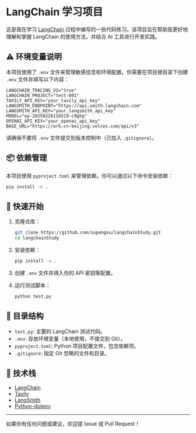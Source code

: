 # LangChain 学习项目

这是我在学习 [LangChain](https://github.com/langchain-ai/langchain) 过程中编写的一些代码练习。该项目旨在帮助我更好地理解和掌握 LangChain 的使用方法，并结合 AI 工具进行开发实践。

## ⚠️ 环境变量说明

本项目使用了 `.env` 文件来管理敏感信息和环境配置。你需要在项目根目录下创建 `.env` 文件并填写以下内容：

```env
LANGCHAIN_TRACING_V2="true"
LANGCHAIN_PROJECT="test-001"
TAVILY_API_KEY="your_tavily_api_key"
LANGSMITH_ENDPOINT="https://api.smith.langchain.com"
LANGSMITH_API_KEY="your_langsmith_api_key"
MODEL="ep-20250226110219-c9gkg"
OPENAI_API_KEY="your_openai_api_key"
BASE_URL="https://ark.cn-beijing.volces.com/api/v3"
```

请确保不要将 `.env` 文件提交到版本控制中（已加入 `.gitignore`）。

## 📦 依赖管理

本项目使用 `pyproject.toml` 来管理依赖。你可以通过以下命令安装依赖：

```bash
pip install -e .
```

## 🚀 快速开始

1. 克隆仓库：

   ```bash
   git clone https://github.com/supengxu/langchainStudy.git
   cd langchainStudy
   ```

2. 安装依赖：

   ```bash
   pip install -e .
   ```

3. 创建 `.env` 文件并填入你的 API 密钥等配置。

4. 运行测试脚本：

   ```bash
   python test.py
   ```

## 📁 目录结构

- `test.py`: 主要的 LangChain 测试代码。
- `.env`: 存放环境变量（本地使用，不提交到 Git）。
- `pyproject.toml`: Python 项目配置文件，包含依赖项。
- `.gitignore`: 指定 Git 忽略的文件和目录。

## 🧠 技术栈

- [LangChain](https://python.langchain.com/)
- [Tavily](https://tavily.com/)
- [LangSmith](https://www.langchain.com/langsmith)
- [Python-dotenv](https://github.com/theskumar/python-dotenv)

---

如果你有任何问题或建议，欢迎提 Issue 或 Pull Request！